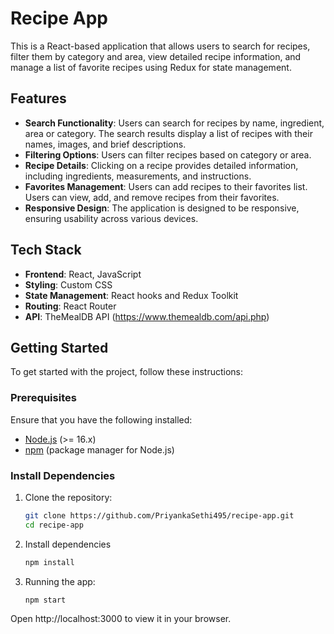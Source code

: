# Recipe App

This is a React-based application that allows users to search for recipes, filter them by category and area, view detailed recipe information, and manage a list of favorite recipes using Redux for state management.

## Features

- **Search Functionality**: Users can search for recipes by name, ingredient, area or category. The search results display a list of recipes with their names, images, and brief descriptions.
- **Filtering Options**: Users can filter recipes based on category or area.
- **Recipe Details**: Clicking on a recipe provides detailed information, including ingredients, measurements, and instructions.
- **Favorites Management**: Users can add recipes to their favorites list. Users can view, add, and remove recipes from their favorites.
- **Responsive Design**: The application is designed to be responsive, ensuring usability across various devices.

## Tech Stack

- **Frontend**: React, JavaScript
- **Styling**: Custom CSS
- **State Management**: React hooks and Redux Toolkit
- **Routing**: React Router
- **API**: TheMealDB API (https://www.themealdb.com/api.php)

## Getting Started

To get started with the project, follow these instructions:


### Prerequisites

Ensure that you have the following installed:

- [Node.js](https://nodejs.org/) (>= 16.x)
- [npm](https://www.npmjs.com/) (package manager for Node.js)

### Install Dependencies

1. Clone the repository:
   ```bash
   git clone https://github.com/PriyankaSethi495/recipe-app.git
   cd recipe-app

2. Install dependencies   
   ```bash 
   npm install

2. Running the app:
   ```bash
   npm start 

Open http://localhost:3000 to view it in your browser.
